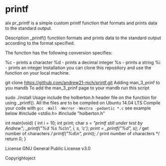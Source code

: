# printf
alx pr_printf is a simple custom printf function that formats and prints data to the standard output.

Description
_printf() functiion formats and prints data to the standard output according to the format specified.

The function has the following conversion specifies:

%c - prints a character
%d - prints a decimal integer
%s - prints a string
%i - prints an integer
Installation
you can clone this repository and use the function on your local machine.

git clone https://github.com/andrew21-mch/printf.git
Adding man_3_prinf to you mandb
To add the man_3_prinf page to your mandb run this script

sudo ./install
Usage
include the holberton.h header file on the function for using _printf().
All the files are to be compiled on Ubuntu 14.04 LTS
Compile your code with `gcc -Wall -Werror -Wextra -pedantic *.c`
see example below
#include <stdio.h>
#include "holberton.h"

int main(void)
{
    int i = 10;
    int print;
    char *s = "printf still under test by Andrew";
    _printf("%d %s %c\n", i, s, 'c');
     print =  _printf("%d", s); /* get number of characters */
     printf("%d\n", print); /* print number of characters */
    return 0;
}

License
GNU General Public License v3.0

Copyrightoject


